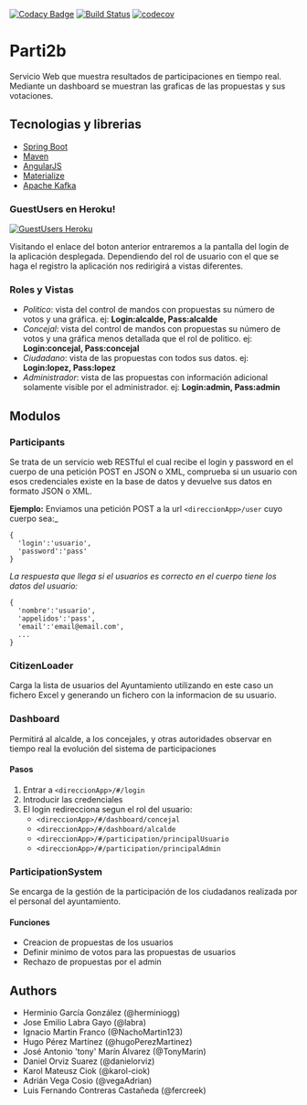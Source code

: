 [![Codacy Badge](https://api.codacy.com/project/badge/Grade/383f288fbcbc4c36b0dd585db568a23c)](https://www.codacy.com/app/karol-ciok/parti2b?utm_source=github.com&amp;utm_medium=referral&amp;utm_content=Arquisoft/parti2b&amp;utm_campaign=Badge_Grade)
[![Build Status](https://travis-ci.org/Arquisoft/parti2b.svg?branch=master)](https://travis-ci.org/Arquisoft/parti2b)
[![codecov](https://codecov.io/gh/Arquisoft/parti2b/branch/master/graph/badge.svg)](https://codecov.io/gh/Arquisoft/parti2b)
# Parti2b
Servicio Web que muestra resultados de participaciones en tiempo real.
Mediante un dashboard se muestran las graficas de las propuestas y sus votaciones.

## Tecnologias y librerias
* [Spring Boot](https://projects.spring.io/spring-boot/)
* [Maven](https://mvnrepository.com/tags/spring)
* [AngularJS](https://angularjs.org/)
* [Materialize](http://materializecss.com/)
* [Apache Kafka](https://kafka.apache.org/)

### GuestUsers en Heroku!
[![GuestUsers Heroku](https://img.shields.io/badge/View%20on-Heroku-ff69b4.svg)](http://parti2b.herokuapp.com/) 

Visitando el enlace del boton anterior entraremos a la pantalla del login de la aplicación desplegada.
Dependiendo del rol de usuario con el que se haga el registro la aplicación nos redirigirá a vistas diferentes.
### Roles y Vistas
* _Politico_: vista del control de mandos con propuestas su número de votos y una gráfica. ej: __Login:alcalde, Pass:alcalde__
* _Concejal_: vista del control de mandos con propuestas su número de votos y una gráfica menos detallada que el rol de politico. ej: __Login:concejal, Pass:concejal__
* _Ciudadano_: vista de las propuestas con todos sus datos. ej: __Login:lopez, Pass:lopez__
* _Administrador_: vista de las propuestas con información adicional solamente visible por el administrador. ej: __Login:admin, Pass:admin__


## Modulos 

### Participants
Se trata de un servicio web RESTful el cual recibe el login y password en el cuerpo de una petición POST en JSON o XML, comprueba si un usuario con esos credenciales existe en la base de datos y devuelve sus datos en formato JSON o XML.

__Ejemplo:__
Enviamos una petición POST a la url `<direccionApp>/user` cuyo cuerpo sea:_

    {
      'login':'usuario',
      'password':'pass'
    }
    
_La respuesta que llega si el usuarios es correcto en el cuerpo tiene los datos del usuario:_
 
    {
      'nombre':'usuario',
      'appelidos':'pass',
      'email':'email@email.com',
      ...
    }
    
### CitizenLoader
Carga la lista de usuarios del Ayuntamiento utilizando en este caso un fichero Excel y generando un fichero con la informacion de su usuario.

### Dashboard
Permitirá al alcalde, a los concejales, y otras autoridades observar en tiempo real la evolución del sistema de participaciones
 
#### Pasos
1. Entrar a `<direccionApp>/#/login`
2. Introducir las credenciales
3. El login redirecciona segun el rol del usuario:
    * `<direccionApp>/#/dashboard/concejal`
    * `<direccionApp>/#/dashboard/alcalde`
    * `<direccionApp>/#/participation/principalUsuario`
    * `<direccionApp>/#/participation/principalAdmin`

### ParticipationSystem
Se encarga de la gestión de la participación de los ciudadanos realizada por el personal del ayuntamiento. 

#### Funciones
* Creacion de propuestas de los usuarios
* Definir minimo de votos para las propuestas de usuarios 
* Rechazo de propuestas por el admin


## Authors

- Herminio García González (@herminiogg)
- Jose Emilio Labra Gayo (@labra)
- Ignacio Martin Franco (@NachoMartin123)
- Hugo Pérez Martínez (@hugoPerezMartinez)
- José Antonio 'tony' Marín Álvarez (@TonyMarin)
- Daniel Orviz Suarez (@danielorviz)
- Karol Mateusz Ciok (@karol-ciok)
- Adrián Vega Cosio (@vegaAdrian)
- Luis Fernando Contreras Castañeda (@fercreek)